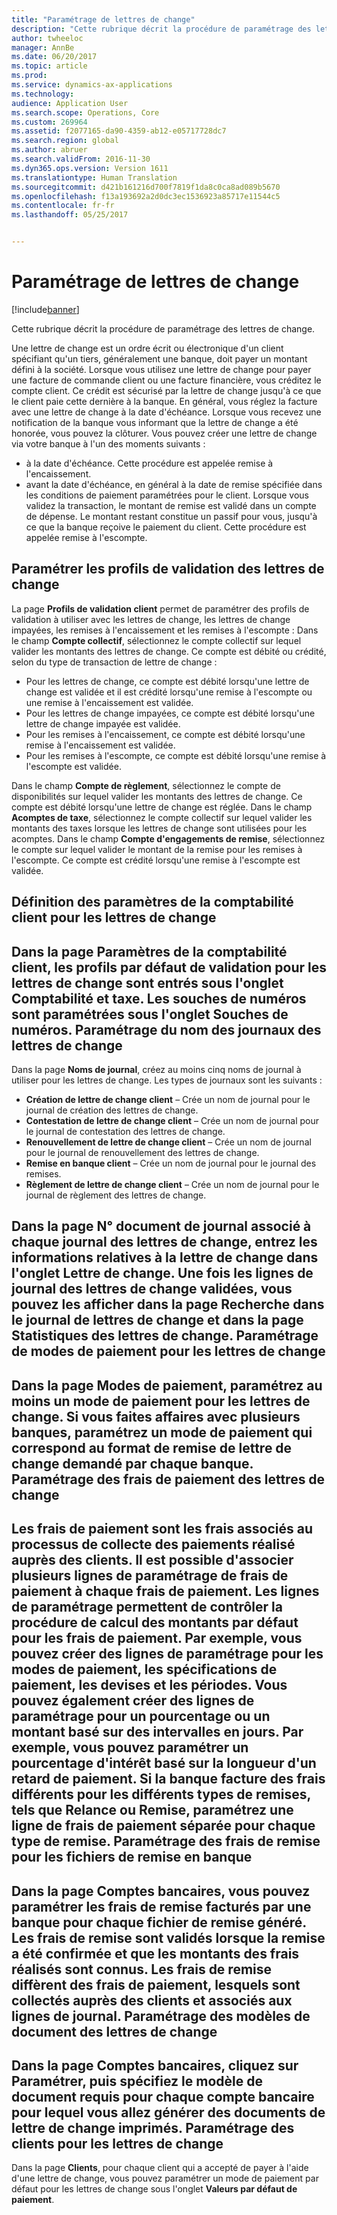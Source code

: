 ```yaml
---
title: "Paramétrage de lettres de change"
description: "Cette rubrique décrit la procédure de paramétrage des lettres de change."
author: twheeloc
manager: AnnBe
ms.date: 06/20/2017
ms.topic: article
ms.prod: 
ms.service: dynamics-ax-applications
ms.technology: 
audience: Application User
ms.search.scope: Operations, Core
ms.custom: 269964
ms.assetid: f2077165-da90-4359-ab12-e05717728dc7
ms.search.region: global
ms.author: abruer
ms.search.validFrom: 2016-11-30
ms.dyn365.ops.version: Version 1611
ms.translationtype: Human Translation
ms.sourcegitcommit: d421b161216d700f7819f1da8c0ca8ad089b5670
ms.openlocfilehash: f13a193692a2d0dc3ec1536923a85717e11544c5
ms.contentlocale: fr-fr
ms.lasthandoff: 05/25/2017


---
```


# <a name="set-up-bills-of-exchange"></a>Paramétrage de lettres de change

[!include[banner](../includes/banner.md)]


Cette rubrique décrit la procédure de paramétrage des lettres de change.

Une lettre de change est un ordre écrit ou électronique d'un client spécifiant qu'un tiers, généralement une banque, doit payer un montant défini à la société. Lorsque vous utilisez une lettre de change pour payer une facture de commande client ou une facture financière, vous créditez le compte client. Ce crédit est sécurisé par la lettre de change jusqu'à ce que le client paie cette dernière à la banque. En général, vous réglez la facture avec une lettre de change à la date d'échéance. Lorsque vous recevez une notification de la banque vous informant que la lettre de change a été honorée, vous pouvez la clôturer. Vous pouvez créer une lettre de change via votre banque à l'un des moments suivants :

-   à la date d'échéance. Cette procédure est appelée remise à l'encaissement.
-   avant la date d'échéance, en général à la date de remise spécifiée dans les conditions de paiement paramétrées pour le client. Lorsque vous validez la transaction, le montant de remise est validé dans un compte de dépense. Le montant restant constitue un passif pour vous, jusqu'à ce que la banque reçoive le paiement du client. Cette procédure est appelée remise à l'escompte.

## <a name="set-up-posting-profiles-for-bills-of-exchange"></a>Paramétrer les profils de validation des lettres de change
La page **Profils de validation client** permet de paramétrer des profils de validation à utiliser avec les lettres de change, les lettres de change impayées, les remises à l'encaissement et les remises à l'escompte : Dans le champ **Compte collectif**, sélectionnez le compte collectif sur lequel valider les montants des lettres de change. Ce compte est débité ou crédité, selon du type de transaction de lettre de change :
-   Pour les lettres de change, ce compte est débité lorsqu'une lettre de change est validée et il est crédité lorsqu'une remise à l'escompte ou une remise à l'encaissement est validée.
-   Pour les lettres de change impayées, ce compte est débité lorsqu'une lettre de change impayée est validée.
-   Pour les remises à l'encaissement, ce compte est débité lorsqu'une remise à l'encaissement est validée.
-   Pour les remises à l'escompte, ce compte est débité lorsqu'une remise à l'escompte est validée.

Dans le champ **Compte de règlement**, sélectionnez le compte de disponibilités sur lequel valider les montants des lettres de change. Ce compte est débité lorsqu'une lettre de change est réglée. Dans le champ **Acomptes de taxe**, sélectionnez le compte collectif sur lequel valider les montants des taxes lorsque les lettres de change sont utilisées pour les acomptes. Dans le champ **Compte d'engagements de remise**, sélectionnez le compte sur lequel valider le montant de la remise pour les remises à l'escompte. Ce compte est crédité lorsqu'une remise à l'escompte est validée.

## <a name="set-up-accounts-receivable-parameters-for-bills-of-exchange"></a>Définition des paramètres de la comptabilité client pour les lettres de change
Dans la page **Paramètres de la comptabilité client**, les profils par défaut de validation pour les lettres de change sont entrés sous l'onglet **Comptabilité et taxe**. Les souches de numéros sont paramétrées sous l'onglet **Souches de numéros**.
Paramétrage du nom des journaux des lettres de change
------------------------------------------

Dans la page **Noms de journal**, créez au moins cinq noms de journal à utiliser pour les lettres de change. Les types de journaux sont les suivants :
-   **Création de lettre de change client** – Crée un nom de journal pour le journal de création des lettres de change.
-   **Contestation de lettre de change client** – Crée un nom de journal pour le journal de contestation des lettres de change.
-   **Renouvellement de lettre de change client** – Crée un nom de journal pour le journal de renouvellement des lettres de change.
-   **Remise en banque client** – Crée un nom de journal pour le journal des remises.
-   **Règlement de lettre de change client** – Crée un nom de journal pour le journal de règlement des lettres de change.

Dans la page N° document de journal associé à chaque journal des lettres de change, entrez les informations relatives à la lettre de change dans l'onglet **Lettre de change**. Une fois les lignes de journal des lettres de change validées, vous pouvez les afficher dans la page **Recherche dans le journal de lettres de change** et dans la page **Statistiques des lettres de change**.
Paramétrage de modes de paiement pour les lettres de change
-----------------------------------------------

Dans la page **Modes de paiement**, paramétrez au moins un mode de paiement pour les lettres de change. Si vous faites affaires avec plusieurs banques, paramétrez un mode de paiement qui correspond au format de remise de lettre de change demandé par chaque banque.
Paramétrage des frais de paiement des lettres de change
-----------------------------------------

Les frais de paiement sont les frais associés au processus de collecte des paiements réalisé auprès des clients. Il est possible d'associer plusieurs lignes de paramétrage de frais de paiement à chaque frais de paiement. Les lignes de paramétrage permettent de contrôler la procédure de calcul des montants par défaut pour les frais de paiement. Par exemple, vous pouvez créer des lignes de paramétrage pour les modes de paiement, les spécifications de paiement, les devises et les périodes. Vous pouvez également créer des lignes de paramétrage pour un pourcentage ou un montant basé sur des intervalles en jours. Par exemple, vous pouvez paramétrer un pourcentage d'intérêt basé sur la longueur d'un retard de paiement. Si la banque facture des frais différents pour les différents types de remises, tels que **Relance** ou **Remise**, paramétrez une ligne de frais de paiement séparée pour chaque type de remise.
Paramétrage des frais de remise pour les fichiers de remise en banque
------------------------------------------------

Dans la page **Comptes bancaires**, vous pouvez paramétrer les frais de remise facturés par une banque pour chaque fichier de remise généré. Les frais de remise sont validés lorsque la remise a été confirmée et que les montants des frais réalisés sont connus. Les frais de remise diffèrent des frais de paiement, lesquels sont collectés auprès des clients et associés aux lignes de journal.
Paramétrage des modèles de document des lettres de change
---------------------------------------------

Dans la page **Comptes bancaires**, cliquez sur **Paramétrer**, puis spécifiez le modèle de document requis pour chaque compte bancaire pour lequel vous allez générer des documents de lettre de change imprimés.
Paramétrage des clients pour les lettres de change
--------------------------------------

Dans la page **Clients**, pour chaque client qui a accepté de payer à l'aide d'une lettre de change, vous pouvez paramétrer un mode de paiement par défaut pour les lettres de change sous l'onglet **Valeurs par défaut de paiement**.






